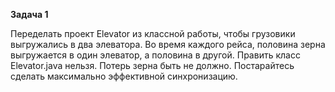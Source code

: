 **Задача 1**

Переделать проект Elevator из классной работы, чтобы грузовики выгружались в два элеватора. Во время каждого рейса, половина зерна выгружается в один элеватор, а половина в другой. Править класс Elevator.java нельзя. Потерь зерна быть не должно. Постарайтесь сделать максимально эффективной синхронизацию.  <br/>